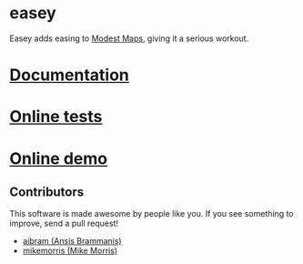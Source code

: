 # easey

Easey adds easing to [Modest Maps](http://github.com/modestmaps/modestmaps-js), giving it a serious workout.

# [Documentation](https://github.com/mapbox/easey/blob/gh-pages/API.md)
# [Online tests](http://mapbox.com/easey/test/)
# [Online demo](http://mapbox.com/easey/)

## Contributors

This software is made awesome by people like you. If you see something
to improve, send a pull request!

* [aibram (Ansis Brammanis)](https://github.com/aibram)
* [mikemorris (Mike Morris)](https://github.com/mikemorris)
